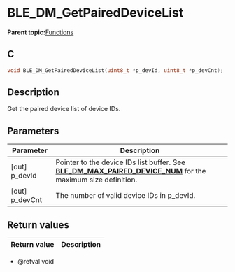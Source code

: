 # BLE\_DM\_GetPairedDeviceList

**Parent topic:**[Functions](GUID-6AC7354D-DE77-48C5-8724-3DCC98A65C57.md)

## C

```c
void BLE_DM_GetPairedDeviceList(uint8_t *p_devId, uint8_t *p_devCnt);
```

## Description

Get the paired device list of device IDs.

## Parameters

|Parameter|Description|
|---------|-----------|
|\[out\] p\_devId|Pointer to the device IDs list buffer. See **[BLE\_DM\_MAX\_PAIRED\_DEVICE\_NUM](GUID-3464EE6F-9E78-4460-947F-E463ACCFEFD6.md)** for the maximum size definition.|
|\[out\] p\_devCnt|The number of valid device IDs in p\_devId.|

## Return values

|Return value|Description|
|------------|-----------|

-   @retval void


